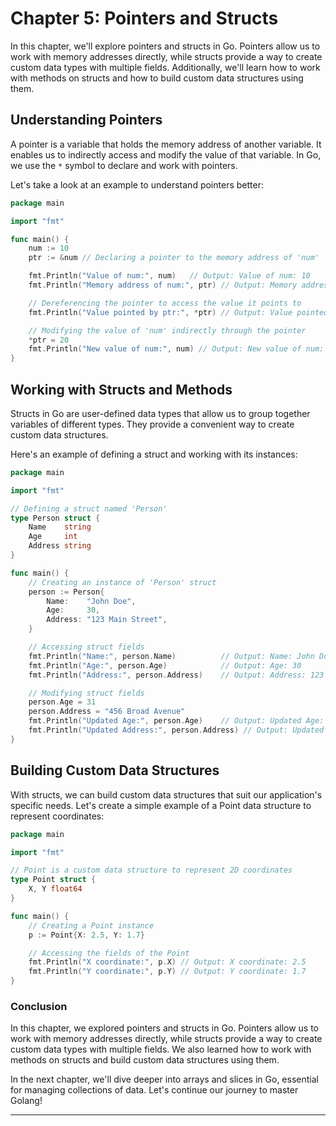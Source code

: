 # Chapter 5: Pointers and Structs

In this chapter, we'll explore pointers and structs in Go. Pointers allow us to work with memory addresses directly, while structs provide a way to create custom data types with multiple fields. Additionally, we'll learn how to work with methods on structs and how to build custom data structures using them.

## Understanding Pointers

A pointer is a variable that holds the memory address of another variable. It enables us to indirectly access and modify the value of that variable. In Go, we use the `*` symbol to declare and work with pointers.

Let's take a look at an example to understand pointers better:

```go
package main

import "fmt"

func main() {
    num := 10
    ptr := &num // Declaring a pointer to the memory address of 'num'

    fmt.Println("Value of num:", num)   // Output: Value of num: 10
    fmt.Println("Memory address of num:", ptr) // Output: Memory address of num: 0xc0000140c8

    // Dereferencing the pointer to access the value it points to
    fmt.Println("Value pointed by ptr:", *ptr) // Output: Value pointed by ptr: 10

    // Modifying the value of 'num' indirectly through the pointer
    *ptr = 20
    fmt.Println("New value of num:", num) // Output: New value of num: 20
}
```

## Working with Structs and Methods

Structs in Go are user-defined data types that allow us to group together variables of different types. They provide a convenient way to create custom data structures.

Here's an example of defining a struct and working with its instances:

```go
package main

import "fmt"

// Defining a struct named 'Person'
type Person struct {
    Name    string
    Age     int
    Address string
}

func main() {
    // Creating an instance of 'Person' struct
    person := Person{
        Name:    "John Doe",
        Age:     30,
        Address: "123 Main Street",
    }

    // Accessing struct fields
    fmt.Println("Name:", person.Name)          // Output: Name: John Doe
    fmt.Println("Age:", person.Age)            // Output: Age: 30
    fmt.Println("Address:", person.Address)    // Output: Address: 123 Main Street

    // Modifying struct fields
    person.Age = 31
    person.Address = "456 Broad Avenue"
    fmt.Println("Updated Age:", person.Age)    // Output: Updated Age: 31
    fmt.Println("Updated Address:", person.Address) // Output: Updated Address: 456 Broad Avenue
}
```

## Building Custom Data Structures

With structs, we can build custom data structures that suit our application's specific needs. Let's create a simple example of a Point data structure to represent coordinates:

```go
package main

import "fmt"

// Point is a custom data structure to represent 2D coordinates
type Point struct {
    X, Y float64
}

func main() {
    // Creating a Point instance
    p := Point{X: 2.5, Y: 1.7}

    // Accessing the fields of the Point
    fmt.Println("X coordinate:", p.X) // Output: X coordinate: 2.5
    fmt.Println("Y coordinate:", p.Y) // Output: Y coordinate: 1.7
}
```

### Conclusion

In this chapter, we explored pointers and structs in Go. Pointers allow us to work with memory addresses directly, while structs provide a way to create custom data types with multiple fields. We also learned how to work with methods on structs and build custom data structures using them.

In the next chapter, we'll dive deeper into arrays and slices in Go, essential for managing collections of data. Let's continue our journey to master Golang!

---